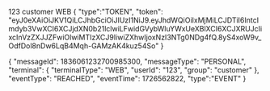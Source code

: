 
123 customer WEB
{
"type":"TOKEN",
"token": "eyJ0eXAiOiJKV1QiLCJhbGciOiJIUzI1NiJ9.eyJhdWQiOiIxMjMiLCJDTiI6IntcImdyb3VwXCI6XCJjdXN0b21lclwiLFwidGVybWluYWxUeXBlXCI6XCJXRUJcIixcInVzZXJJZFwiOlwiMTIzXCJ9IiwiZXhwIjoxNzI3NTg0NDg4fQ.8yS4xoW9v_OdfDol8nDw6LqB4Mqh-GAMzAK4kuz54So"
}

{
"messageId": 1836061232700985300,
"messageType": "PERSONAL",
"terminal": {
"terminalType": "WEB",
"userId": "123",
"group": "customer"
},
"eventType": "REACHED",
"eventTime": 1726562822,
"type":"EVENT"
}

